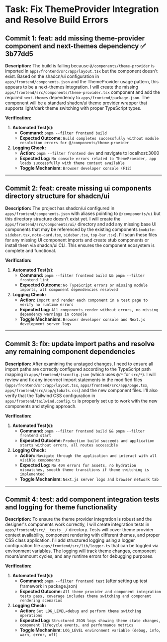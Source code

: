 # Task: Fix ThemeProvider Integration and Resolve Build Errors

## Commit 1: feat: add missing theme-provider component and next-themes dependency ✅ 3b77dd5
**Description:**
The build is failing because `@/components/theme-provider` is imported in `apps/frontend/src/app/layout.tsx` but the component doesn't exist. Based on the shadcn/ui configuration in `apps/frontend/components.json` and the ThemeProvider usage pattern, this appears to be a next-themes integration. I will create the missing `apps/frontend/src/components/theme-provider.tsx` component and add the required `next-themes` dependency to `apps/frontend/package.json`. The component will be a standard shadcn/ui theme provider wrapper that supports light/dark theme switching with proper TypeScript types.

**Verification:**
1.  **Automated Test(s):**
    *   **Command:** `pnpm --filter frontend build`
    *   **Expected Outcome:** `Build completes successfully without module resolution errors for @/components/theme-provider`
2.  **Logging Check:**
    *   **Action:** `pnpm --filter frontend dev` and navigate to localhost:3000
    *   **Expected Log:** `No console errors related to ThemeProvider, app loads successfully with theme context available`
    *   **Toggle Mechanism:** `Browser developer console (F12)`

---

## Commit 2: feat: create missing ui components directory structure for shadcn/ui
**Description:**
The project has shadcn/ui configured in `apps/frontend/components.json` with aliases pointing to `@/components/ui` but this directory structure doesn't exist yet. I will create the `apps/frontend/src/components/ui/` directory and add any missing base UI components that may be referenced by the existing components (`mobile-sidebar.tsx`, `note-card.tsx`, `sidebar.tsx`, `top-bar.tsx`). I'll scan these files for any missing UI component imports and create stub components or install them via shadcn/ui CLI. This ensures the component ecosystem is complete and functional.

**Verification:**
1.  **Automated Test(s):**
    *   **Command:** `pnpm --filter frontend build && pnpm --filter frontend lint`
    *   **Expected Outcome:** `No TypeScript errors or missing module imports, all component dependencies resolved`
2.  **Logging Check:**
    *   **Action:** `Import and render each component in a test page to verify no runtime errors`
    *   **Expected Log:** `All components render without errors, no missing dependency warnings in console`
    *   **Toggle Mechanism:** `Browser developer console and Next.js development server logs`

---

## Commit 3: fix: update import paths and resolve any remaining component dependencies
**Description:**
After examining the unstaged changes, I need to ensure all import paths are correctly configured according to the TypeScript path mapping in `apps/frontend/tsconfig.json` (which uses `@/*` for `src/*`). I will review and fix any incorrect import statements in the modified files (`apps/frontend/src/app/layout.tsx`, `apps/frontend/src/app/page.tsx`, `apps/frontend/src/app/globals.css`) and the new component files. I'll also verify that the Tailwind CSS configuration in `apps/frontend/tailwind.config.ts` is properly set up to work with the new components and styling approach.

**Verification:**
1.  **Automated Test(s):**
    *   **Command:** `pnpm --filter frontend build && pnpm --filter frontend start`
    *   **Expected Outcome:** `Production build succeeds and application starts without errors, all routes accessible`
2.  **Logging Check:**
    *   **Action:** `Navigate through the application and interact with all visible components`
    *   **Expected Log:** `No 404 errors for assets, no hydration mismatches, smooth theme transitions if theme switching is implemented`
    *   **Toggle Mechanism:** `Next.js server logs and browser network tab`

---

## Commit 4: test: add component integration tests and logging for theme functionality
**Description:**
To ensure the theme provider integration is robust and the designer's components work correctly, I will create integration tests in `apps/frontend/src/__tests__/` directory. Tests will cover theme provider context availability, component rendering with different themes, and proper CSS class application. I'll add structured logging using a logger configuration file `apps/frontend/src/lib/logger.ts` that can be toggled via environment variables. The logging will track theme changes, component mount/unmount cycles, and any runtime errors for debugging purposes.

**Verification:**
1.  **Automated Test(s):**
    *   **Command:** `pnpm --filter frontend test` (after setting up test framework in package.json)
    *   **Expected Outcome:** `All theme provider and component integration tests pass, coverage includes theme switching and component rendering scenarios`
2.  **Logging Check:**
    *   **Action:** `Set LOG_LEVEL=debug and perform theme switching operations`
    *   **Expected Log:** `Structured JSON logs showing theme state changes, component lifecycle events, and performance metrics`
    *   **Toggle Mechanism:** `LOG_LEVEL environment variable (debug, info, warn, error, off)` 